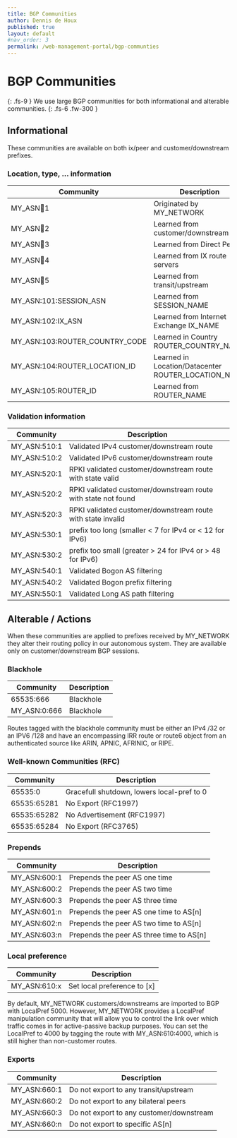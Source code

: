 ```yaml
---
title: BGP Communities
author: Dennis de Houx
published: true
layout: default
#nav_order: 3
permalink: /web-management-portal/bgp-communties
---
```

# BGP Communities
{: .fs-9 }
We use large BGP communities for both informational and alterable communities.
{: .fs-6 .fw-300 }

## Informational

These communities are available on both ix/peer and customer/downstream prefixes.

### Location, type, ... information

| Community              | Description                        |
| ---------------------- | ---------------------------------- |
| MY_ASN:100:1    | Originated by MY_NETWORK    |
| MY_ASN:100:2    | Learned from customer/downstream   |
| MY_ASN:100:3    | Learned from Direct Peer           |
| MY_ASN:100:4    | Learned from IX route servers      |
| MY_ASN:100:5    | Learned from transit/upstream      |
| MY_ASN:101:SESSION_ASN | Learned from SESSION_NAME |
| MY_ASN:102:IX_ASN | Learned from Internet Exchange IX_NAME |
| MY_ASN:103:ROUTER_COUNTRY_CODE | Learned in Country ROUTER_COUNTRY_NAME |
| MY_ASN:104:ROUTER_LOCATION_ID | Learned in Location/Datacenter ROUTER_LOCATION_NAME |
| MY_ASN:105:ROUTER_ID | Learned from ROUTER_NAME |

### Validation information

| Community           | Description                                    |
| ------------------- | ---------------------------------------------- |
| MY_ASN:510:1 | Validated IPv4 customer/downstream route       |
| MY_ASN:510:2 | Validated IPv6 customer/downstream route       |
| MY_ASN:520:1 | RPKI validated customer/downstream route with state valid |
| MY_ASN:520:2 | RPKI validated customer/downstream route with state not found |
| MY_ASN:520:3 | RPKI validated customer/downstream route with state invalid |
| MY_ASN:530:1 | prefix too long (smaller < 7 for IPv4 or < 12 for IPv6) |
| MY_ASN:530:2 | prefix too small (greater > 24 for IPv4 or > 48 for IPv6) |
| MY_ASN:540:1 | Validated Bogon AS filtering                   |
| MY_ASN:540:2 | Validated Bogon prefix filtering               |
| MY_ASN:550:1 | Validated Long AS path filtering               |


## Alterable / Actions

When these communities are applied to prefixes received by MY_NETWORK they alter their routing policy in our autonomous system. They are available only on customer/downstream BGP sessions.

### Blackhole

| Community              | Description                        |
| ---------------------- | ---------------------------------- |
| 65535:666              | Blackhole                          |
| MY_ASN:0:666    | Blackhole                          |

Routes tagged with the blackhole community must be either an IPv4 /32 or an IPV6 /128 and have an encompassing IRR route or route6 object from an authenticated source like ARIN, APNIC, AFRINIC, or RIPE.

### Well-known Communities (RFC)

| Community              | Description                                |
| ---------------------- | ------------------------------------------ |
| 65535:0                | Gracefull shutdown, lowers local-pref to 0 |
| 65535:65281            | No Export (RFC1997)                        |
| 65535:65282            | No Advertisement (RFC1997)                 |
| 65535:65284            | No Export (RFC3765)                        |

### Prepends

| Community              | Description                              |
| ---------------------- | ---------------------------------------- |
| MY_ASN:600:1    | Prepends the peer AS one time            |
| MY_ASN:600:2    | Prepends the peer AS two time            |
| MY_ASN:600:3    | Prepends the peer AS three time          |
| MY_ASN:601:n    | Prepends the peer AS one time to AS[n]   |
| MY_ASN:602:n    | Prepends the peer AS two time to AS[n]   |
| MY_ASN:603:n    | Prepends the peer AS three time to AS[n] |

### Local preference

| Community              | Description                              |
| ---------------------- | ---------------------------------------- |
| MY_ASN:610:x    | Set local preference to [x]              |

By default, MY_NETWORK customers/downstreams are imported to BGP with LocalPref 5000. However, MY_NETWORK provides a LocalPref manipulation community that will allow you to control the link over which traffic comes in for active-passive backup purposes. You can set the LocalPref to 4000 by tagging the route with MY_ASN:610:4000, which is still higher than non-customer routes.

### Exports

| Community              | Description                                 |
| ---------------------- | ------------------------------------------- |
| MY_ASN:660:1    | Do not export to any transit/upstream       |
| MY_ASN:660:2    | Do not export to any bilateral peers        |
| MY_ASN:660:3    | Do not export to any customer/downstream    |
| MY_ASN:660:n    | Do not export to specific AS[n]             |
